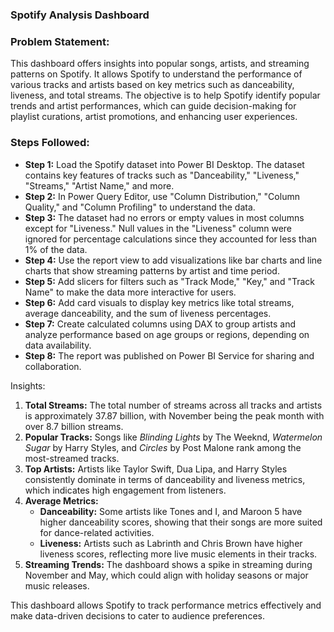  ### Spotify Analysis Dashboard
### Problem Statement:
This dashboard offers insights into popular songs, artists, and streaming patterns on Spotify. It allows Spotify to understand the performance of various tracks and artists based on key metrics such as danceability, liveness, and total streams. The objective is to help Spotify identify popular trends and artist performances, which can guide decision-making for playlist curations, artist promotions, and enhancing user experiences.

### Steps Followed:
- **Step 1:** Load the Spotify dataset into Power BI Desktop. The dataset contains key features of tracks such as "Danceability," "Liveness," "Streams," "Artist Name," and more.
- **Step 2:** In Power Query Editor, use "Column Distribution," "Column Quality," and "Column Profiling" to understand the data.
- **Step 3:** The dataset had no errors or empty values in most columns except for "Liveness." Null values in the "Liveness" column were ignored for percentage calculations since they accounted for less than 1% of the data.
- **Step 4:** Use the report view to add visualizations like bar charts and line charts that show streaming patterns by artist and time period.
- **Step 5:** Add slicers for filters such as "Track Mode," "Key," and "Track Name" to make the data more interactive for users.
- **Step 6:** Add card visuals to display key metrics like total streams, average danceability, and the sum of liveness percentages.
- **Step 7:** Create calculated columns using DAX to group artists and analyze performance based on age groups or regions, depending on data availability.
- **Step 8:** The report was published on Power BI Service for sharing and collaboration.

Insights:
1. **Total Streams:** The total number of streams across all tracks and artists is approximately 37.87 billion, with November being the peak month with over 8.7 billion streams.
2. **Popular Tracks:** Songs like *Blinding Lights* by The Weeknd, *Watermelon Sugar* by Harry Styles, and *Circles* by Post Malone rank among the most-streamed tracks.
3. **Top Artists:** Artists like Taylor Swift, Dua Lipa, and Harry Styles consistently dominate in terms of danceability and liveness metrics, which indicates high engagement from listeners.
4. **Average Metrics:**
   - **Danceability:** Some artists like Tones and I, and Maroon 5 have higher danceability scores, showing that their songs are more suited for dance-related activities.
   - **Liveness:** Artists such as Labrinth and Chris Brown have higher liveness scores, reflecting more live music elements in their tracks.
5. **Streaming Trends:** The dashboard shows a spike in streaming during November and May, which could align with holiday seasons or major music releases.
  
This dashboard allows Spotify to track performance metrics effectively and make data-driven decisions to cater to audience preferences.
